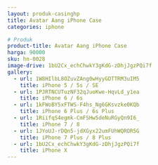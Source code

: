 ```yaml
---
layout: produk-casinghp
title: Avatar Aang iPhone Case
categories: iphone

# Produk
product-title: Avatar Aang iPhone Case
harga: 90000
sku: hn-0028
image-drive: 1bU2Cx_echChwkY3gKdG-zDhjJgzPQi7f
gallery:
  - url: 1W8HIlbL8OZuvZAng0wHyyGDTTRM3uIM5
    title: iPhone 5 / 5s / SE
  - url: 1PJRTNCUTuzNF32qJuoKwe-HqvLd_y1ea
    title: iPhone 6 / 6s
  - url: 1kFWoBY5xFTWS-F4hs_Ng6GKsvzke0KQb
    title: iPhone 6 Plus / 6s Plus
  - url: 1RiifqS4egmk-CmFSHw5deNuRGyQn9I6_
    title: iPhone 7 / 8
  - url: 1JYoUJ-rDQn5-jdXGyx22umFUhWQROR5G
    title: iPhone 7 Plus / 8 Plus
  - url: 1bU2Cx_echChwkY3gKdG-zDhjJgzPQi7f
    title: iPhone X
---
```


